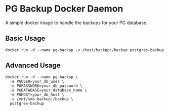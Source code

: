 # PG Backup Docker Daemon
A simple docker image to handle the backups for your PG database.

## Basic Usage
```
docker run -d --name pg-backup -v /host/backup:/backup postgres-backup
```

## Advanced Usage
```
docker run -d --name pg-backup \
  -e PGUSER=your_db_user \
  -e PGPASSWORD=your_db_password \
  -e PGDATABASE=your_database_name \
  -e PGHOST=your_db_host \
  -v /mnt/smb-backup:/backup \
  postgres-backup
```